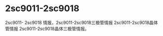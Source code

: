 # 2sc9011-2sc9018
2sc9011- 2sc9018 情报，2sc9011-2sc9018三极管情报 2sc9011-2sc9018晶体管情报 2sc9011-2sc9018晶体三极管情报。
